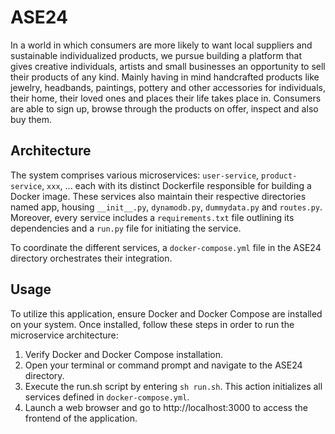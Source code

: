 # ASE24
In a world in which consumers are more likely to want local suppliers and sustainable individualized products, we pursue building a platform that gives creative individuals, artists and small businesses an opportunity to sell their products of any kind. Mainly having in mind handcrafted products like jewelry, headbands, paintings, pottery and other accessories for individuals, their home, their loved ones and places their life takes place in. Consumers are able to sign up, browse through the products on offer, inspect and also buy them.

## Architecture

The system comprises various microservices: `user-service`, `product-service`, `xxx`, ... each with its distinct Dockerfile responsible for building a Docker image. These services also maintain their respective directories named app, housing `__init__.py`, `dynamodb.py`, `dummydata.py`  and `routes.py`. Moreover, every service includes a `requirements.txt` file outlining its dependencies and a `run.py` file for initiating the service.

To coordinate the different services, a `docker-compose.yml` file in the ASE24 directory orchestrates their integration.
## Usage

To utilize this application, ensure Docker and Docker Compose are installed on your system. Once installed, follow these steps in order to run the microservice architecture:

1. Verify Docker and Docker Compose installation.
2. Open your terminal or command prompt and navigate to the ASE24 directory.
3. Execute the run.sh script by entering `sh run.sh`. This action initializes all services defined in `docker-compose.yml`.
4. Launch a web browser and go to http://localhost:3000 to access the frontend of the application.
